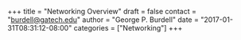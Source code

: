 +++
title = "Networking Overview"
draft = false
contact = "burdell@gatech.edu"
author = "George P. Burdell"
date = "2017-01-31T08:31:12-08:00"
categories = ["Networking"]
+++


